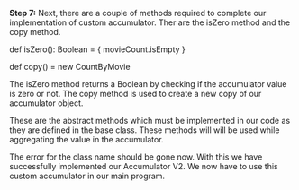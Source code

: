 

**Step 7:** Next, there are a couple of methods required to complete our implementation of custom accumulator. Ther are the isZero method and the copy method.

def isZero(): Boolean = {
  movieCount.isEmpty
}

def copy() = new CountByMovie

The isZero method returns a Boolean by checking if the accumulator value is zero or not. The copy method is used to create a new copy of our accumulator object.

These are the abstract methods which must be implemented in our code as they are defined in the base class. These methods will will be used while aggregating the value in the accumulator.


 

The error for the class name should be gone now. With this we have successfully implemented our Accumulator V2. We now have to use this custom accumulator in our main program.
